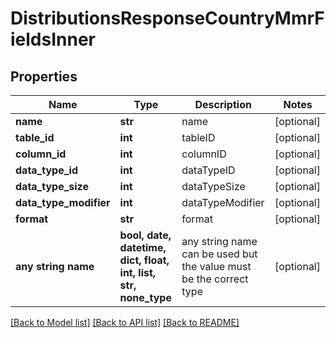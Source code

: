 # DistributionsResponseCountryMmrFieldsInner


## Properties
Name | Type | Description | Notes
------------ | ------------- | ------------- | -------------
**name** | **str** | name | [optional] 
**table_id** | **int** | tableID | [optional] 
**column_id** | **int** | columnID | [optional] 
**data_type_id** | **int** | dataTypeID | [optional] 
**data_type_size** | **int** | dataTypeSize | [optional] 
**data_type_modifier** | **int** | dataTypeModifier | [optional] 
**format** | **str** | format | [optional] 
**any string name** | **bool, date, datetime, dict, float, int, list, str, none_type** | any string name can be used but the value must be the correct type | [optional]

[[Back to Model list]](../README.md#documentation-for-models) [[Back to API list]](../README.md#documentation-for-api-endpoints) [[Back to README]](../README.md)


